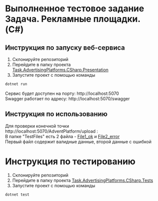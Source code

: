 # Выполненное тестовое задание<br>Задача. Рекламные площадки. (C#)
## Инструкция по запуску веб-сервиса
1. Склонируйте репозиторий
2. Перейдите в папку проекта [Task.AdvertisingPlatforms.CSharp.Presentation](Task.AdvertisingPlatforms.CSharp.Presentation)
3. Запустите проект с помощью команды<br>
```bash
dotnet run
```
Сервис будет доступен на порту: http://localhost:5070<br>
Swagger работает по адресу: http://localhost:5070/swagger<br>
## Инструкция по использованию
Для проверки конечной точки http://localhost:5070/AdventPlatform/upload :<br>
В папке "TestFiles" есть 2 файла - [File1_ok](TestFiles/File1_ok) и [File2_error](TestFiles/File2_error)<br>
Первый файл содержит валидные данные, второй данные с ошибкой

# Инструкция по тестированию
1. Склонируйте репозиторий
2. Перейдите в папку проекта [Task.AdvertisingPlatforms.CSharp.Tests](Task.AdvertisingPlatforms.CSharp.Tests)
3. Запустите проект с помощью команды<br>
```bash
dotnet test
```